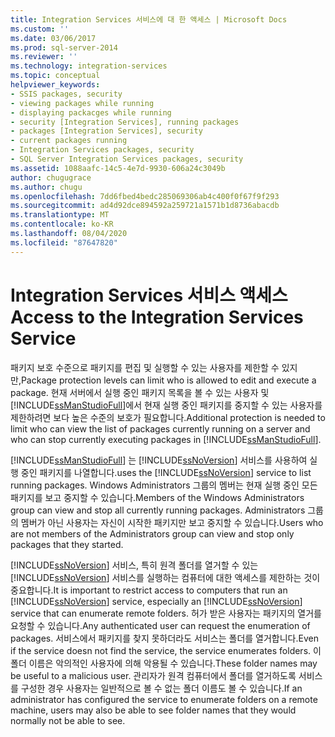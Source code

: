 ```yaml
---
title: Integration Services 서비스에 대 한 액세스 | Microsoft Docs
ms.custom: ''
ms.date: 03/06/2017
ms.prod: sql-server-2014
ms.reviewer: ''
ms.technology: integration-services
ms.topic: conceptual
helpviewer_keywords:
- SSIS packages, security
- viewing packages while running
- displaying packacges while running
- security [Integration Services], running packages
- packages [Integration Services], security
- current packages running
- Integration Services packages, security
- SQL Server Integration Services packages, security
ms.assetid: 1088aafc-14c5-4e7d-9930-606a24c3049b
author: chugugrace
ms.author: chugu
ms.openlocfilehash: 7dd6fbed4bedc285069306ab4c400f0f67f9f293
ms.sourcegitcommit: ad4d92dce894592a259721a1571b1d8736abacdb
ms.translationtype: MT
ms.contentlocale: ko-KR
ms.lasthandoff: 08/04/2020
ms.locfileid: "87647820"
---
```

# <a name="access-to-the-integration-services-service"></a><span data-ttu-id="8f592-102">Integration Services 서비스 액세스</span><span class="sxs-lookup"><span data-stu-id="8f592-102">Access to the Integration Services Service</span></span>
  <span data-ttu-id="8f592-103">패키지 보호 수준으로 패키지를 편집 및 실행할 수 있는 사용자를 제한할 수 있지만,</span><span class="sxs-lookup"><span data-stu-id="8f592-103">Package protection levels can limit who is allowed to edit and execute a package.</span></span> <span data-ttu-id="8f592-104">현재 서버에서 실행 중인 패키지 목록을 볼 수 있는 사용자 및 [!INCLUDE[ssManStudioFull](../includes/ssmanstudiofull-md.md)]에서 현재 실행 중인 패키지를 중지할 수 있는 사용자를 제한하려면 보다 높은 수준의 보호가 필요합니다.</span><span class="sxs-lookup"><span data-stu-id="8f592-104">Additional protection is needed to limit who can view the list of packages currently running on a server and who can stop currently executing packages in [!INCLUDE[ssManStudioFull](../includes/ssmanstudiofull-md.md)].</span></span>  
  
 [!INCLUDE[ssManStudioFull](../includes/ssmanstudiofull-md.md)] <span data-ttu-id="8f592-105">는 [!INCLUDE[ssNoVersion](../includes/ssnoversion-md.md)] 서비스를 사용하여 실행 중인 패키지를 나열합니다.</span><span class="sxs-lookup"><span data-stu-id="8f592-105">uses the [!INCLUDE[ssNoVersion](../includes/ssnoversion-md.md)] service to list running packages.</span></span> <span data-ttu-id="8f592-106">Windows Administrators 그룹의 멤버는 현재 실행 중인 모든 패키지를 보고 중지할 수 있습니다.</span><span class="sxs-lookup"><span data-stu-id="8f592-106">Members of the Windows Administrators group can view and stop all currently running packages.</span></span> <span data-ttu-id="8f592-107">Administrators 그룹의 멤버가 아닌 사용자는 자신이 시작한 패키지만 보고 중지할 수 있습니다.</span><span class="sxs-lookup"><span data-stu-id="8f592-107">Users who are not members of the Administrators group can view and stop only packages that they started.</span></span>  
  
 <span data-ttu-id="8f592-108">[!INCLUDE[ssNoVersion](../includes/ssnoversion-md.md)] 서비스, 특히 원격 폴더를 열거할 수 있는 [!INCLUDE[ssNoVersion](../includes/ssnoversion-md.md)] 서비스를 실행하는 컴퓨터에 대한 액세스를 제한하는 것이 중요합니다.</span><span class="sxs-lookup"><span data-stu-id="8f592-108">It is important to restrict access to computers that run an [!INCLUDE[ssNoVersion](../includes/ssnoversion-md.md)] service, especially an [!INCLUDE[ssNoVersion](../includes/ssnoversion-md.md)] service that can enumerate remote folders.</span></span> <span data-ttu-id="8f592-109">허가 받은 사용자는 패키지의 열거를 요청할 수 있습니다.</span><span class="sxs-lookup"><span data-stu-id="8f592-109">Any authenticated user can request the enumeration of packages.</span></span> <span data-ttu-id="8f592-110">서비스에서 패키지를 찾지 못하더라도 서비스는 폴더를 열거합니다.</span><span class="sxs-lookup"><span data-stu-id="8f592-110">Even if the service doesn not find the service, the service enumerates folders.</span></span> <span data-ttu-id="8f592-111">이 폴더 이름은 악의적인 사용자에 의해 악용될 수 있습니다.</span><span class="sxs-lookup"><span data-stu-id="8f592-111">These folder names may be useful to a malicious user.</span></span> <span data-ttu-id="8f592-112">관리자가 원격 컴퓨터에서 폴더를 열거하도록 서비스를 구성한 경우 사용자는 일반적으로 볼 수 없는 폴더 이름도 볼 수 있습니다.</span><span class="sxs-lookup"><span data-stu-id="8f592-112">If an administrator has configured the service to enumerate folders on a remote machine, users may also be able to see folder names that they would normally not be able to see.</span></span>  
  
  
